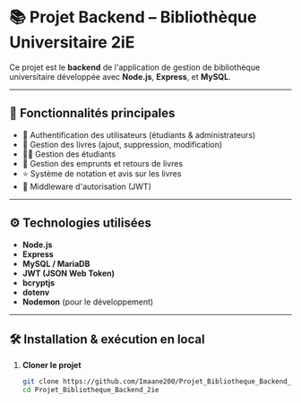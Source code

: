 
# 📚 Projet Backend – Bibliothèque Universitaire 2iE

Ce projet est le **backend** de l'application de gestion de bibliothèque universitaire développée avec **Node.js**, **Express**, et **MySQL**.

---

## 🚀 Fonctionnalités principales

- 🔐 Authentification des utilisateurs (étudiants & administrateurs)
- 📘 Gestion des livres (ajout, suppression, modification)
- 👨‍🎓 Gestion des étudiants
- 📖 Gestion des emprunts et retours de livres
- ⭐ Système de notation et avis sur les livres
- 🧠 Middleware d'autorisation (JWT)

---

## ⚙️ Technologies utilisées

- **Node.js**
- **Express**
- **MySQL / MariaDB**
- **JWT (JSON Web Token)**
- **bcryptjs**
- **dotenv**
- **Nodemon** (pour le développement)

---

## 🛠️ Installation & exécution en local

1. **Cloner le projet**
   ```bash
   git clone https://github.com/Imaane200/Projet_Bibliotheque_Backend_2ie.git
   cd Projet_Bibliotheque_Backend_2ie
